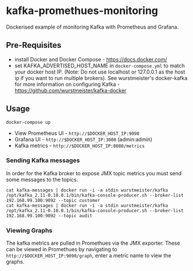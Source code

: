 # kafka-promethues-monitoring
Dockerised example of monitoring Kafka with Prometheus and Grafana.

## Pre-Requisites
* install Docker and Docker Compose - https://docs.docker.com/
* set KAFKA_ADVERTISED_HOST_NAME in `docker-compose.yml` to match your docker host IP.  (Note: Do not use localhost or 127.0.0.1 as the host ip if you want to run multiple brokers).  See wurstmeister's docker-kafka for more information on configuring Kafka - https://github.com/wurstmeister/kafka-docker

## Usage

```
docker-compose up
```

- View Prometheus UI - `http://$DOCKER_HOST_IP:9090`
- Grafana UI - `http://$DOCKER_HOST_IP:3000` (admin:admin)
- Kafka metrics - `http://$DOCKER_HOST_IP:8080/metrics`

### Sending Kafka messages
In order for the Kafka broker to expose JMX topic metrics you must send some messages to the topics.
```
cat kafka-messages | docker run -i -a stdin wurstmeister/kafka /opt/kafka_2.11-0.10.0.1/bin/kafka-console-producer.sh --broker-list 192.168.99.100:9092 --topic customer
cat kafka-messages | docker run -i -a stdin wurstmeister/kafka /opt/kafka_2.11-0.10.0.1/bin/kafka-console-producer.sh --broker-list 192.168.99.100:9092 --topic audit
```

### Viewing Graphs
The kafka metrics are pulled in Promethues via the JMX exporter.  These can be viewed in Promethues by navigating to `http://$DOCKER_HOST_IP:9090/graph`, enter a metric name to view the graphs.
